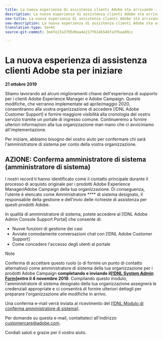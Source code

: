 ```yaml
---
title: La nuova esperienza di assistenza clienti Adobe sta arrivando - [!DNL Campaign] distribuisci il contatto
description: La nuova esperienza di assistenza clienti Adobe sta arrivando - [!DNL Campaign] distribuisci il contatto
seo-title: La nuova esperienza di assistenza clienti Adobe sta arrivando - [!DNL Campaign] distribuisci il contatto
seo-description: La nuova esperienza di assistenza clienti Adobe sta arrivando - [!DNL Campaign] distribuisci il contatto
translation-type: tm+mt
source-git-commit: 3e4fe23a3795d9aa4e217f614b546fa3fbaa09cc

---
```



# La nuova esperienza di assistenza clienti Adobe sta per iniziare

**21 ottobre 2019**

Stiamo lavorando ad alcuni miglioramenti chiave dell'esperienza di supporto per i clienti Adobe Experience Manager e Adobe Campaign. Queste modifiche, che verranno implementate ad aprile/maggio 2020, consentiranno alla vostra organizzazione di accedere [!DNL Adobe Customer Support] e fornire maggiore visibilità alla cronologia del vostro servizio tramite un portale di ingresso comune. Continueremo a fornire ulteriori informazioni alla tua organizzazione man mano che ci avviciniamo all'implementazione.

Per iniziare, abbiamo bisogno del vostro aiuto per confermare chi sarà l'amministratore di sistema per conto della vostra organizzazione.

## AZIONE: Conferma amministratore di sistema (amministratore di sistema)

I nostri record ti hanno identificato come il contatto principale durante il processo di acquisto originale per i prodotti Adobe Experience Manager/Adobe Campaign della tua organizzazione. Di conseguenza, l'utente è elencato come Amministratore **** di sistema designato, il responsabile della gestione e dell'invio delle richieste di assistenza per questi prodotti Adobe.

In qualità di amministratore di sistema, potete accedere al [!DNL Adobe Admin Console Support Portal] che consente di:

* Nuove funzioni di gestione dei casi
* Avviate comodamente conversazioni chat con [!DNL Adobe Customer Support]
* Come concedere l'accesso degli utenti al portale

>[!NOTE]
>Conferma di accettare questo ruolo (o di fornire un punto di contatto alternativo) come amministratore di sistema della tua organizzazione per i prodotti Adobe Campaign **completando e inviando il[[!DNL System Admin Form]](https://adobe.allegiancetech.com/cgi-bin/qwebcorporate.dll?idx=N5M8RY)entro il 4 novembre 2019**.
>Compilando questo modulo, l'amministratore di sistema designato della tua organizzazione assegnerà le credenziali appropriate e ci consentirà di fornire ulteriori dettagli per preparare l'organizzazione alle modifiche in arrivo.

Una conferma e-mail verrà inviata al ricevimento del [[!DNL Modulo di conferma amministratore di sistema]](https://adobe.allegiancetech.com/cgi-bin/qwebcorporate.dll?idx=N5M8RY).

Per domande su questa e-mail, contattateci all'indirizzo customercare@adobe.com.

Cordiali saluti e grazie per il vostro aiuto.
